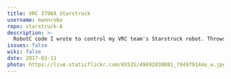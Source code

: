 ```yaml
---
title: VRC 3796A Starstruck
username: mannrobo
repo: starstruck-A
description: >-
  RobotC code I wrote to control my VRC team's Starstruck robot. Throws stars and cubes over the center fence using a claw mechanism.
issues: false
wiki: false
date: 2017-03-11
photo: https://live.staticflickr.com/65535/49692039881_794979144e_w.jpg
---
```

